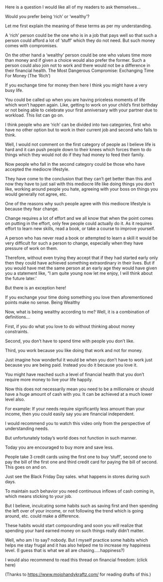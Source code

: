 Here is a question I would like all of my readers to ask themselves…

Would you prefer being ‘rich’ or ‘wealthy’?

Let me first explain the meaning of these terms as per my understanding.

A ‘rich’ person could be the one who is in a job that pays well so that such a person could afford a lot of ‘stuff’ which they do not need. But such money comes with compromises.

On the other hand a ‘wealthy’ person could be one who values time more than money and if given a choice would also prefer the former. Such a person could also join not to work and there would not be a difference in their financial health.
The Most Dangerous Compromise: Exchanging Time For Money (The ‘Rich’)

If you exchange time for money then here I think you might have a very busy life.

You could be called up when you are having priceless moments of life which won’t happen again. Like, getting to work on your child’s first birthday or not being able to celebrate your first anniversary with your partner due to workload. This list can go on.

I think people who are ‘rich’ can be divided into two categories, first who have no other option but to work in their current job and second who fails to think.

Well, I would not comment on the first category of people as I believe life is hard and it can push people down to their knees which forces them to do things which they would not do if they had money to feed their family.

Now people who fall in the second category could be those who have accepted the mediocre lifestyle.

They have come to the conclusion that they can’t get better than this and now they have to just sail with this mediocre life like doing things you don’t like, working around people you hate, agreeing with your boss on things you would generally not agree, etc.

One of the reasons why such people agree with this mediocre lifestyle is because they fear change.

Change requires a lot of effort and we all know that when the point comes on putting in the effort, only few people could actually do it. As it requires effort to learn new skills, read a book, or take a course to improve yourself.

A person who has never read a book or attempted to learn a skill it would be very difficult for such a person to change, especially when they have pressure of work on them.

Therefore, without even trying they accept that if they had started early only then they could have achieved something extraordinary in their lives. But if you would have met the same person at an early age they would have given you a statement like, “I am quite young now let me enjoy, I will think about the future later.’

But there is an exception here!

If you exchange your time doing something you love then aforementioned points make no sense.
Being Wealthy

Now, what is being wealthy according to me? Well, it is a combination of definitions…

First, if you do what you love to do without thinking about money constraints.

Second, you don’t have to spend time with people you don’t like.

Third, you work because you like doing that work and not for money.

Just imagine how wonderful it would be when you don’t have to work just because you are being paid. Instead you do it because you love it.

You might have reached such a level of financial health that you don’t require more money to live your life happily.

Now this does not necessarily mean you need to be a millionaire or should have a huge amount of cash with you. It can be achieved at a much lower level also.

For example: If your needs require significantly less amount than your income, then you could easily say you are financial independent.

I would recommend you to watch this video only from the perspective of understanding needs.

But unfortunately today’s world does not function in such manner.

Today you are encouraged to buy more and save less.

People take 3 credit cards using the first one to buy ‘stuff’, second one to pay the bill of the first one and third credit card for paying the bill of second. This goes on and on.

Just see the Black Friday Day sales. what happens in stores during such days.

To maintain such behavior you need continuous inflows of cash coming in, which means sticking to your job.

But I believe, inculcating some habits such as saving first and then spending the left over of your income, or not following the trend which is going around, etc. could make a difference.

These habits would start compounding and soon you will realize that spending your hard earned money on such things really didn’t matter.

Well, who am I to say? nobody. But I myself practice some habits which helps me stay frugal and it has also helped me to increase my happiness level. (I guess that is what we all are chasing…..happiness?)

I would also recommend to read this thread on financial freedom: (click here)

(Thanks to https://www.mojohandykraftz.com/  for reading drafts of this.)